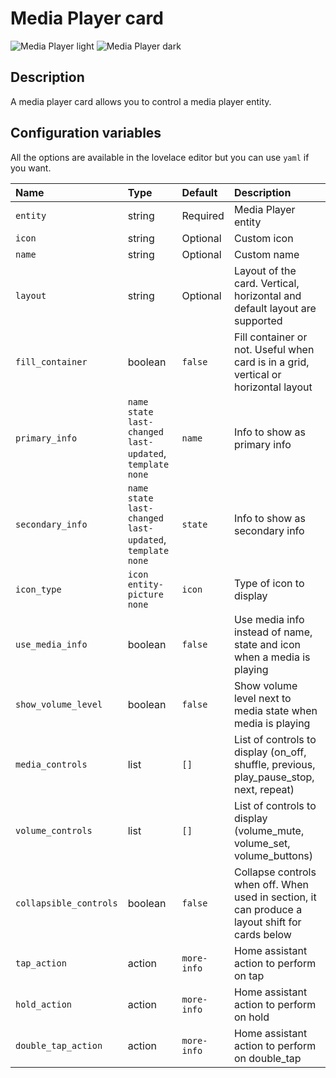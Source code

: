 # Media Player card

![Media Player light](../images/media-player-light.png)
![Media Player dark](../images/media-player-dark.png)

## Description

A media player card allows you to control a media player entity.

## Configuration variables

All the options are available in the lovelace editor but you can use `yaml` if you want.

| Name                   | Type                                                | Default     | Description                                                                                     |
| :--------------------- | :-------------------------------------------------- | :---------- | :---------------------------------------------------------------------------------------------- |
| `entity`               | string                                              | Required    | Media Player entity                                                                             |
| `icon`                 | string                                              | Optional    | Custom icon                                                                                     |
| `name`                 | string                                              | Optional    | Custom name                                                                                     |
| `layout`               | string                                              | Optional    | Layout of the card. Vertical, horizontal and default layout are supported                       |
| `fill_container`       | boolean                                             | `false`     | Fill container or not. Useful when card is in a grid, vertical or horizontal layout             |
| `primary_info`         | `name` `state` `last-changed` `last-updated`, `template` `none` | `name`      | Info to show as primary info                                                                    |
| `secondary_info`       | `name` `state` `last-changed` `last-updated`, `template` `none` | `state`     | Info to show as secondary info                                                                  |
| `icon_type`            | `icon` `entity-picture` `none`                      | `icon`      | Type of icon to display                                                                         |
| `use_media_info`       | boolean                                             | `false`     | Use media info instead of name, state and icon when a media is playing                          |
| `show_volume_level`    | boolean                                             | `false`     | Show volume level next to media state when media is playing                                     |
| `media_controls`       | list                                                | `[]`        | List of controls to display (on_off, shuffle, previous, play_pause_stop, next, repeat)          |
| `volume_controls`      | list                                                | `[]`        | List of controls to display (volume_mute, volume_set, volume_buttons)                           |
| `collapsible_controls` | boolean                                             | `false`     | Collapse controls when off. When used in section, it can produce a layout shift for cards below |
| `tap_action`           | action                                              | `more-info` | Home assistant action to perform on tap                                                         |
| `hold_action`          | action                                              | `more-info` | Home assistant action to perform on hold                                                        |
| `double_tap_action`    | action                                              | `more-info` | Home assistant action to perform on double_tap                                                  |
